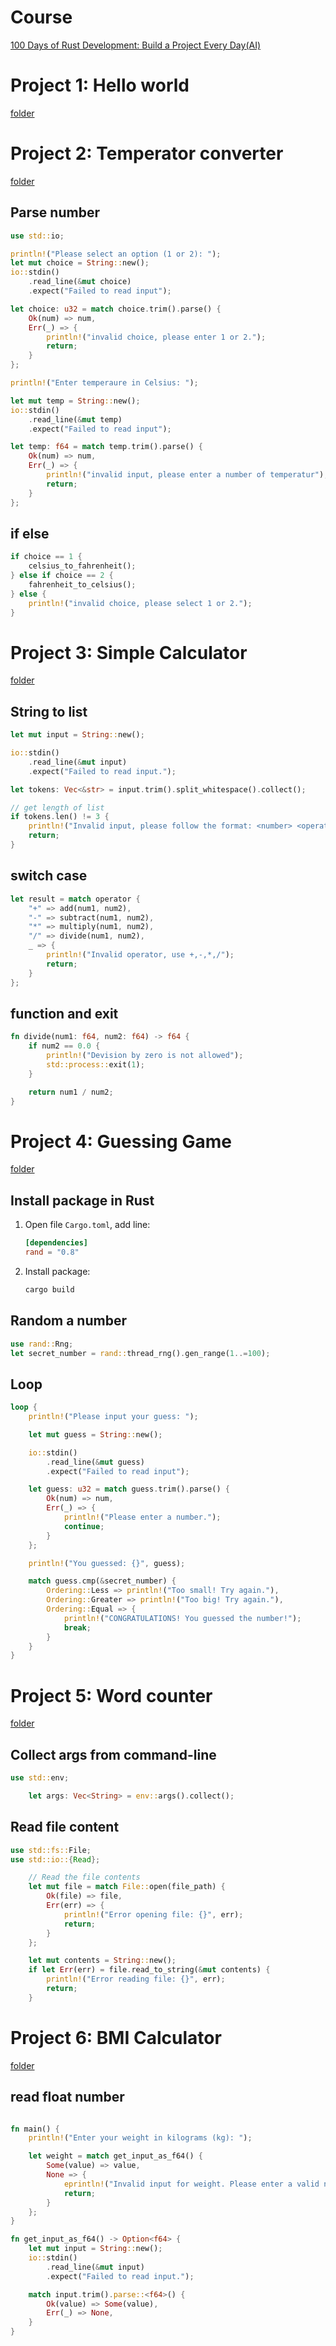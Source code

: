# Course
[100 Days of Rust Development: Build a Project Every Day(AI)](https://www.udemy.com/course/rust-programming-bootcamp)

# Project 1: Hello world
[folder](./hello_rust/)

# Project 2: Temperator converter
[folder](./temperator_converter)

## Parse number

```rs
use std::io;

println!("Please select an option (1 or 2): ");
let mut choice = String::new();
io::stdin()
    .read_line(&mut choice)
    .expect("Failed to read input");

let choice: u32 = match choice.trim().parse() {
    Ok(num) => num,
    Err(_) => {
        println!("invalid choice, please enter 1 or 2.");
        return;
    }
};
```

```rs
println!("Enter temperaure in Celsius: ");

let mut temp = String::new();
io::stdin()
    .read_line(&mut temp)
    .expect("Failed to read input");

let temp: f64 = match temp.trim().parse() {
    Ok(num) => num,
    Err(_) => {
        println!("invalid input, please enter a number of temperatur");
        return;
    }
};
```

## if else
```rs
if choice == 1 {
    celsius_to_fahrenheit();
} else if choice == 2 {
    fahrenheit_to_celsius();
} else {
    println!("invalid choice, please select 1 or 2.");
}
```

# Project 3: Simple Calculator
[folder](./simple_calculator)

## String to list
```rs
let mut input = String::new();

io::stdin()
    .read_line(&mut input)
    .expect("Failed to read input.");

let tokens: Vec<&str> = input.trim().split_whitespace().collect();

// get length of list
if tokens.len() != 3 {
    println!("Invalid input, please follow the format: <number> <operator> <number>");
    return;
}
```

## switch case
```rs
let result = match operator {
    "+" => add(num1, num2),
    "-" => subtract(num1, num2),
    "*" => multiply(num1, num2),
    "/" => divide(num1, num2),
    _ => {
        println!("Invalid operator, use +,-,*,/");
        return;
    }
};
```

## function and exit
```rs
fn divide(num1: f64, num2: f64) -> f64 {
    if num2 == 0.0 {
        println!("Devision by zero is not allowed");
        std::process::exit(1);
    }

    return num1 / num2;
}
```

# Project 4: Guessing Game
[folder](./guessing_game)
## Install package in Rust
1. Open file `Cargo.toml`, add line:
    ```toml
    [dependencies]
    rand = "0.8"
    ```
2. Install package:
    ```sh
    cargo build
    ```

## Random a number
```rs
use rand::Rng;
let secret_number = rand::thread_rng().gen_range(1..=100);
```

## Loop
```rs
loop {
    println!("Please input your guess: ");

    let mut guess = String::new();

    io::stdin()
        .read_line(&mut guess)
        .expect("Failed to read input");

    let guess: u32 = match guess.trim().parse() {
        Ok(num) => num,
        Err(_) => {
            println!("Please enter a number.");
            continue;
        }
    };

    println!("You guessed: {}", guess);

    match guess.cmp(&secret_number) {
        Ordering::Less => println!("Too small! Try again."),
        Ordering::Greater => println!("Too big! Try again."),
        Ordering::Equal => {
            println!("CONGRATULATIONS! You guessed the number!");
            break;
        }
    }
}
```

# Project 5: Word counter
[folder](./word_counter)

## Collect args from command-line
```rs
use std::env;

    let args: Vec<String> = env::args().collect();
```

## Read file content
```rs
use std::fs::File;
use std::io::{Read};

    // Read the file contents
    let mut file = match File::open(file_path) {
        Ok(file) => file,
        Err(err) => {
            println!("Error opening file: {}", err);
            return;
        }
    };

    let mut contents = String::new();
    if let Err(err) = file.read_to_string(&mut contents) {
        println!("Error reading file: {}", err);
        return;
    }
```

# Project 6: BMI Calculator
[folder](./bmi_calculator/)

## read float number
```rs

fn main() {
    println!("Enter your weight in kilograms (kg): ");

    let weight = match get_input_as_f64() {
        Some(value) => value,
        None => {
            eprintln!("Invalid input for weight. Please enter a valid number.");
            return;
        }
    };
}

fn get_input_as_f64() -> Option<f64> {
    let mut input = String::new();
    io::stdin()
        .read_line(&mut input)
        .expect("Failed to read input.");

    match input.trim().parse::<f64>() {
        Ok(value) => Some(value),
        Err(_) => None,
    }
}
```